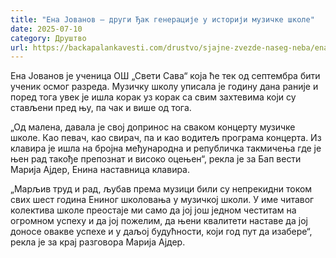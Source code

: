 ```yaml
---
title: "Ена Јованов – други Ђак генерације у историји музичке школе"
date: 2025-07-10
category: Друштво
url: https://backapalankavesti.com/drustvo/sjajne-zvezde-naseg-neba/ena-jovanov-drugi-djak-generacije-u-istoriji-muzicke-skole/
---
```


Ена Јованов је ученица ОШ „Свети Сава“ која ће тек од септембра бити ученик осмог разреда. Музичку школу уписала је годину дана раније и поред тога увек је ишла корак уз корак са свим захтевима који су стављени пред њу, па чак и више од тога.

„Од малена, давала је свој допринос на сваком концерту музичке школе. Као певач, као свирач, па и као водитељ програма концерта. Из клавира је ишла на бројна међународна и републичка такмичења где је њен рад такође препознат и високо оцењен“, рекла је за Бап вести Марија Ајдер, Енина наставница клавира.

„Марљив труд и рад, љубав према музици били су непрекидни током свих шест година Ениног школовања у музичкој школи. У име читавог колектива школе преостаје ми само да јој још једном честитам на огромном успеху и да јој пожелим, да њени квалитети наставе да јој доносе овакве успехе и у даљој будућности, који год пут да изабере“, рекла је за крај разговора Марија Ајдер.
